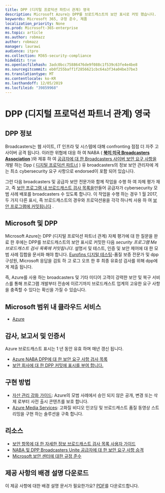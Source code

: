 ```yaml
---
title: DPP (디지털 프로덕션 파트너 관계) 영국
description: Microsoft Azure는 DPP를 브로드캐스트의 보안 표시로 커밋 했습니다.
keywords: Microsoft 365, 규정 준수, 제품
localization_priority: None
ms.prod: Microsoft-365-enterprise
ms.topic: article
ms.author: robmazz
author: robmazz
manager: laurawi
audience: itpro
ms.collection: M365-security-compliance
hideEdit: true
ms.openlocfilehash: 3adc0bcc75886476de9f088c1f539c63fe4e4be8
ms.sourcegitcommit: eb0f255baff1f2856621cbc64a3f34a04be37be3
ms.translationtype: MT
ms.contentlocale: ko-KR
ms.lasthandoff: 12/05/2019
ms.locfileid: "39859968"
---
```

# <a name="digital-production-partnership-dpp-united-kingdom"></a>DPP (디지털 프로덕션 파트너 관계) 영국

## <a name="about-the-dpp"></a>DPP 정보

Broadcasters는 웹 사이트, IT 인프라 및 시스템에 대해 confronting 점점 더 자주 고 사이버 공격 됩니다. 이러한 위협에 대응 하 여 NABA ( [**북미 미국 Broadcasters Association**](https://nabanet.com/) )와 제휴 하 여 [공급자에 대 한 Broadcasters 사이버 보안 요구 사항을](https://nabanet.com/wp-content/uploads/2017/08/NABA_DPP_CyberSecurity_Requirements_3.pdf)개발 하는 Dpp ( [디지털 프로덕션 파트너](https://www.thedpp.com/) ) 유 broadcasters의 정보 보안 관리자에 게는 최소 cybersecurity 요구 사항으로 endorsed이 포함 되어 있습니다.  
  
그런 다음 broadcasters 및 공급자 보안 전문가와 함께 작업을 수행 하 여 자체 평가 재고, 즉 [보안 프로그램 내 브로드캐스트 검사 목록을](https://dpp-assets.s3.amazonaws.com/wp-content/uploads/2017/10/CTS_BroadcastChecklist.xlsx)만들어 공급자가 cybersecurity 모범 사례 배포를 broadcasters 수 있도록 합니다. 이 작업을 수행 하는 경우 1 월 2017, 두 가지 다른 표시, 즉 브로드캐스트의 경우와 프로덕션용을 각각 하나씩 사용 하 여 [보안 프로그램에 커밋됩니다](https://www.thedpp.com/tech/security/committed-to-security/) .

## <a name="microsoft-and-the-dpp"></a>Microsoft 및 DPP

Microsoft Azure는 DPP (디지털 프로덕션 파트너 관계) 자체 평가에 대 한 질문을 완료 한 후에는 DPP를 브로드캐스트의 보안 표시로 커밋한 다음 *security 프로그램 Me 브로드캐스트 검사 목록에 커밋됩니다*. 설명서 및 테스트, 인증 및 보안 제어에 대 한 모범 사례 집합을 문서화 해야 합니다. [Eurofins 디지털 테스팅](https://www.eurofins-digitaltesting.com/)-품질 보증 전문가 및 dpp 구성원, Microsoft 응답을 검토 하 고 로그 오프 한 후 최종 유효성 검사를 위해 dpp에 게 제출 됩니다.  
  
즉, Azure를 사용 하는 broadcasters 및 기타 미디어 고객이 강력한 보안 및 복구 서비스를 통해 프로그램 개발부터 전송에 이르기까지 브로드캐스트 업계의 고유한 요구 사항을 충족할 수 있다는 확신을 가질 수 있습니다.

## <a name="microsoft-in-scope-cloud-services"></a>Microsoft 범위 내 클라우드 서비스

- [Azure](https://aka.ms/AzureCompliance)

## <a name="audits-reports-and-certificates"></a>감사, 보고서 및 인증서

Azure 브로드캐스트 표시는 1 년 동안 유효 하며 매년 갱신 됩니다.

- [Azure NABA DPP에 대 한 보안 요구 사항 검사 목록](https://aka.ms/Azure-CTS-Broadcast-Checklist)
- [보안 회사에 대 한 DPP 커밋에 표시를 부여 합니다.](https://aka.ms/Azure-Asset-Mgmt)

## <a name="how-to-implement"></a>구현 방법

- [자산 관리 강화 가이드](https://aka.ms/Azure-Asset-Mgmt): Azure의 모범 사례에서 승인 되지 않은 공개, 변경 또는 삭제 로부터 사전 출시 콘텐츠를 보호 합니다.
- [Azure Media Services](https://docs.microsoft.com/azure/media-services/): 고화질 비디오 인코딩 및 브로드캐스트 품질 동영상 스트리밍을 구현 하는 솔루션을 구축 합니다.

## <a name="resources"></a>리소스

- [보안 항목에 대 한 자세한 정보 브로드캐스트 검사 목록 사용자 가이드](https://dpp-assets.s3.amazonaws.com/wp-content/uploads/2017/10/CTS_BroadcastChecklistUserGuide.pdf)
- [NABA 및 DPP Broadcasters Unite 공급자에 대 한 보안 요구 사항 승격](https://nabanet.com/wp-content/uploads/2017/08/NABAcaster-Issue_26.pdf)
- [Microsoft 보안 센터에 대한 규정 준수](https://www.microsoft.com/trust-center/compliance/compliance-overview)

## <a name="download-the-offering-backgrounder"></a>제공 사항의 배경 설명 다운로드

이 제공 사항에 대한 배경 설명 문서가 필요한가요? [PDF](https://download.microsoft.com/download/3/C/6/3C63143B-41BA-4ED7-A2A8-DDE6B0B04036/DPP-Compliance.pdf)를 다운로드합니다.

